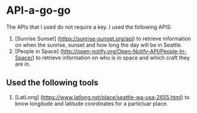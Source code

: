 # API-a-go-go
The APIs that I used do not require a key. I used the following APIS:
 1. [Sunrise Sunset] (https://sunrise-sunset.org/api) to retrieve information on when the sunrise, sunset and how long the day will be in Seattle.
 2. [People in Space] (http://open-notify.org/Open-Notify-API/People-In-Space/) to retrieve information on who is in space and which craft they are in.

 ## Used the following tools
 1. [LatLong] (https://www.latlong.net/place/seattle-wa-usa-2655.html) to know longitude and latitude coordinates for a particluar place.
